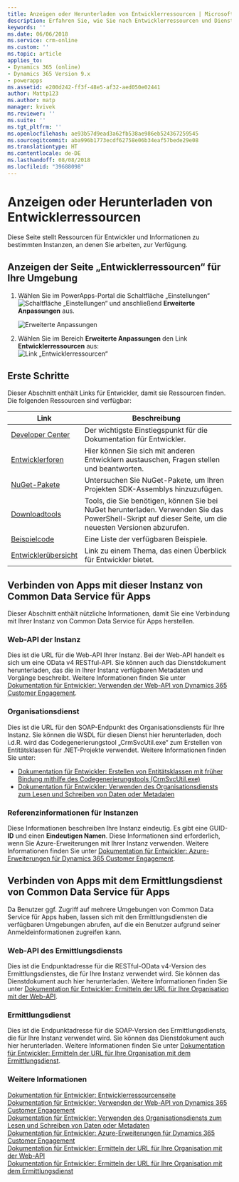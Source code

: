 ```yaml
---
title: Anzeigen oder Herunterladen von Entwicklerressourcen | Microsoft-Dokumentation
description: Erfahren Sie, wie Sie nach Entwicklerressourcen und Dienstendpunkt-URLs suchen.
keywords: ''
ms.date: 06/06/2018
ms.service: crm-online
ms.custom: ''
ms.topic: article
applies_to:
- Dynamics 365 (online)
- Dynamics 365 Version 9.x
- powerapps
ms.assetid: e200d242-ff3f-48e5-af32-aed050e02441
author: Mattp123
ms.author: matp
manager: kvivek
ms.reviewer: ''
ms.suite: ''
ms.tgt_pltfrm: ''
ms.openlocfilehash: ae93b57d9ead3a62fb538ae986eb524367259545
ms.sourcegitcommit: aba996b1773ecdf62758e06b34eaf57bede29e08
ms.translationtype: HT
ms.contentlocale: de-DE
ms.lasthandoff: 08/08/2018
ms.locfileid: "39688098"
---
```

<!-- TODO: The Developer Resources page have to be updated to match this page -->

# <a name="view-or-download-developer-resources"></a>Anzeigen oder Herunterladen von Entwicklerressourcen

Diese Seite stellt Ressourcen für Entwickler und Informationen zu bestimmten Instanzen, an denen Sie arbeiten, zur Verfügung. 

## <a name="view-the-developer-resources-page-for-your-environment"></a>Anzeigen der Seite „Entwicklerressourcen“ für Ihre Umgebung

1. Wählen Sie im PowerApps-Portal die Schaltfläche „Einstellungen“ ![Schaltfläche „Einstellungen“](../../administrator/media/settings-button-nav-bar.png) und anschließend **Erweiterte Anpassungen** aus.

    ![Erweiterte Anpassungen](media/advanced-customizations-menu.png)

1. Wählen Sie im Bereich **Erweiterte Anpassungen** den Link **Entwicklerressourcen** aus:<br />![Link „Entwicklerressourcen“](media/developer-resources-link.png)

## <a name="getting-started"></a>Erste Schritte 

Dieser Abschnitt enthält Links für Entwickler, damit sie Ressourcen finden. Die folgenden Ressourcen sind verfügbar:


|Link |Beschreibung|
|---------|---------|
|[Developer Center](https://go.microsoft.com/fwlink/?LinkId=551006)|Der wichtigste Einstiegspunkt für die Dokumentation für Entwickler.|
|[Entwicklerforen](https://go.microsoft.com/fwlink/?LinkId=550993)|Hier können Sie sich mit anderen Entwicklern austauschen, Fragen stellen und beantworten.|
|[NuGet-Pakete](https://go.microsoft.com/fwlink/?LinkId=550994)|Untersuchen Sie NuGet-Pakete, um Ihren Projekten SDK-Assemblys hinzuzufügen.|
|[Downloadtools](https://go.microsoft.com/fwlink/?LinkID=512122)|Tools, die Sie benötigen, können Sie bei NuGet herunterladen. Verwenden Sie das PowerShell-Skript auf dieser Seite, um die neuesten Versionen abzurufen.|
|[Beispielcode](https://go.microsoft.com/fwlink/?LinkId=553007)|Eine Liste der verfügbaren Beispiele.|
|[Entwicklerübersicht](https://go.microsoft.com/fwlink/?LinkId=550995)|Link zu einem Thema, das einen Überblick für Entwickler bietet.|

<!-- TODO update 512122 to go to https://docs.microsoft.com/dynamics365/customer-engagement/developer/download-tools-nuget -->


## <a name="connect-your-apps-to-this-instance-of-common-data-service-for-apps"></a>Verbinden von Apps mit dieser Instanz von Common Data Service für Apps

Dieser Abschnitt enthält nützliche Informationen, damit Sie eine Verbindung mit Ihrer Instanz von Common Data Service für Apps herstellen.

### <a name="instance-web-api"></a>Web-API der Instanz

Dies ist die URL für die Web-API Ihrer Instanz. Bei der Web-API handelt es sich um eine OData v4 RESTful-API. Sie können auch das Dienstdokument herunterladen, das die in Ihrer Instanz verfügbaren Metadaten und Vorgänge beschreibt. Weitere Informationen finden Sie unter [Dokumentation für Entwickler: Verwenden der Web-API von Dynamics 365 Customer Engagement](/dynamics365/customer-engagement/developer/use-microsoft-dynamics-365-web-api).

### <a name="organization-service"></a>Organisationsdienst

Dies ist die URL für den SOAP-Endpunkt des Organisationsdiensts für Ihre Instanz.
Sie können die WSDL für diesen Dienst hier herunterladen, doch i.d.R. wird das Codegenerierungstool „CrmSvcUtil.exe“ zum Erstellen von Entitätsklassen für .NET-Projekte verwendet. Weitere Informationen finden Sie unter: 
- [Dokumentation für Entwickler: Erstellen von Entitätsklassen mit früher Bindung mithilfe des Codegenerierungstools (CrmSvcUtil.exe)](/dynamics365/customer-engagement/developer/org-service/create-early-bound-entity-classes-code-generation-tool)
- [Dokumentation für Entwickler: Verwenden des Organisationsdiensts zum Lesen und Schreiben von Daten oder Metadaten](/dynamics365/customer-engagement/developer/org-service/use-organization-service-read-write-data-metadata)

### <a name="instance-reference-information"></a>Referenzinformationen für Instanzen

Diese Informationen beschreiben Ihre Instanz eindeutig. Es gibt eine GUID-**ID** und einen **Eindeutigen Namen**.
Diese Informationen sind erforderlich, wenn Sie Azure-Erweiterungen mit Ihrer Instanz verwenden.
Weitere Informationen finden Sie unter [Dokumentation für Entwickler: Azure-Erweiterungen für Dynamics 365 Customer Engagement](/dynamics365/customer-engagement/developer/azure-extensions).

## <a name="connect-your-apps-to-the-common-data-service-for-apps-discovery-service"></a>Verbinden von Apps mit dem Ermittlungsdienst von Common Data Service für Apps

Da Benutzer ggf. Zugriff auf mehrere Umgebungen von Common Data Service für Apps haben, lassen sich mit den Ermittlungsdiensten die verfügbaren Umgebungen abrufen, auf die ein Benutzer aufgrund seiner Anmeldeinformationen zugreifen kann.

### <a name="discovery-web-api"></a>Web-API des Ermittlungsdiensts

Dies ist die Endpunktadresse für die RESTful-OData v4-Version des Ermittlungsdienstes, die für Ihre Instanz verwendet wird. Sie können das Dienstdokument auch hier herunterladen.
Weitere Informationen finden Sie unter [Dokumentation für Entwickler: Ermitteln der URL für Ihre Organisation mit der Web-API](/dynamics365/customer-engagement/developer/webapi/discover-url-organization-web-api).


### <a name="discovery-service"></a>Ermittlungsdienst

Dies ist die Endpunktadresse für die SOAP-Version des Ermittlungsdiensts, die für Ihre Instanz verwendet wird. Sie können das Dienstdokument auch hier herunterladen.
Weitere Informationen finden Sie unter [Dokumentation für Entwickler: Ermitteln der URL für Ihre Organisation mit dem Ermittlungsdienst](/dynamics365/customer-engagement/developer/org-service/discover-url-organization-organization-service).
  
### <a name="more-information"></a>Weitere Informationen

[Dokumentation für Entwickler: Entwicklerressourcenseite](/dynamics365/customer-engagement/developer/developer-resources-page)<br />
[Dokumentation für Entwickler: Verwenden der Web-API von Dynamics 365 Customer Engagement](/dynamics365/customer-engagement/developer/use-microsoft-dynamics-365-web-api)<br />
[Dokumentation für Entwickler: Verwenden des Organisationsdiensts zum Lesen und Schreiben von Daten oder Metadaten](/dynamics365/customer-engagement/developer/org-service/use-organization-service-read-write-data-metadata)<br />
[Dokumentation für Entwickler: Azure-Erweiterungen für Dynamics 365 Customer Engagement](/dynamics365/customer-engagement/developer/azure-extensions)<br />
[Dokumentation für Entwickler: Ermitteln der URL für Ihre Organisation mit der Web-API](/dynamics365/customer-engagement/developer/webapi/discover-url-organization-web-api)<br />
[Dokumentation für Entwickler: Ermitteln der URL für Ihre Organisation mit dem Ermittlungsdienst](/dynamics365/customer-engagement/developer/org-service/discover-url-organization-organization-service)
  

